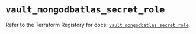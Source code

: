 # `vault_mongodbatlas_secret_role`

Refer to the Terraform Registory for docs: [`vault_mongodbatlas_secret_role`](https://registry.terraform.io/providers/hashicorp/vault/3.19.0/docs/resources/mongodbatlas_secret_role).
